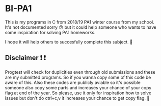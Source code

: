 # BI-PA1
This is my programs in C from 2018/19 PA1 winter course from my school. It's not documented sorry :confused: but it could help someone who wants to have some inspiration for solving PA1 homeworks.

I hope it will help others to succesfully complete this subject. :green_heart:

## Disclaimer :heavy_exclamation_mark: :heavy_exclamation_mark: 
Progtest will check for duplicities even through old submissions and these are my submitted programs. So if you wanna copy some of this code be aware of this. Also these codes are publicly aviable so it's possible someone also copy some parts and increases your chance of your copy flag at end of the year. 
So please, use it only for inspiration how to solve issues but don't do ctrl+c,v it increases your chance to get copy flag. :triangular_flag_on_post:	
